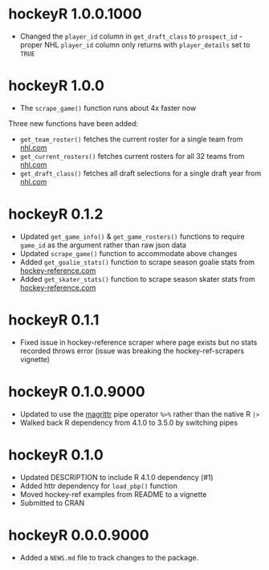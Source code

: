 # hockeyR 1.0.0.1000

* Changed the `player_id` column in `get_draft_class` to `prospect_id` - proper NHL `player_id` column only returns with `player_details` set to `TRUE`

# hockeyR 1.0.0
* The `scrape_game()` function runs about 4x faster now

Three new functions have been added:

* `get_team_roster()` fetches the current roster for a single team from [nhl.com](https://www.nhl.com/)
* `get_current_rosters()` fetches current rosters for all 32 teams from [nhl.com](https://www.nhl.com/)
* `get_draft_class()` fetches all draft selections for a single draft year from [nhl.com](https://www.nhl.com/)

# hockeyR 0.1.2

* Updated `get_game_info()` & `get_game_rosters()` functions to require `game_id` as the argument rather than raw json data
* Updated `scrape_game()` function to accommodate above changes
* Added `get_goalie_stats()` function to scrape season goalie stats from [hockey-reference.com](https://www.hockey-reference.com)
* Added `get_skater_stats()` function to scrape season skater stats from [hockey-reference.com](https://www.hockey-reference.com)

# hockeyR 0.1.1

* Fixed issue in hockey-reference scraper where page exists but no stats recorded throws error (issue was breaking the hockey-ref-scrapers vignette)

# hockeyR 0.1.0.9000

* Updated to use the [magrittr](https://magrittr.tidyverse.org/reference/pipe.html) pipe operator `%>%` rather than the native R `|>`
* Walked back R dependency from 4.1.0 to 3.5.0 by switching pipes

# hockeyR 0.1.0

* Updated DESCRIPTION to include R 4.1.0 dependency (#1)
* Added httr dependency for `load_pbp()` function
* Moved hockey-ref examples from README to a vignette
* Submitted to CRAN

# hockeyR 0.0.0.9000

* Added a `NEWS.md` file to track changes to the package.

